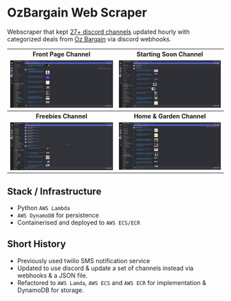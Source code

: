 # OzBargain Web Scraper

Webscraper that kept [27+ discord channels](https://discord.gg/FrdETzHC3S) updated hourly with categorized deals
from [Oz Bargain](https://ozbargain.com.au) via discord webhooks.

<table>
    <tr>
        <th>Front Page Channel</th>
        <th>Starting Soon Channel</th>
    </tr>
    <tr>
        <td>
            <img src="images/image1.png" />
        </td>
        <td>
            <img src="images/image2.png" />
        </td>
    </tr>
    <tr>
        <th>Freebies Channel</th>
        <th>Home & Garden Channel</th>
    </tr>
    <tr>
        <td>
            <img src="images/image3.png" />
        </td>
        <td>
            <img src="images/image4.png" />
        </td>
    </tr>
</table>

## Stack / Infrastructure

- Python `AWS Lambda` 
- `AWS DynamoDB` for persistence
- Containerised and deployed to `AWS ECS/ECR`

## Short History
- Previously used twilio SMS notification service
- Updated to use discord & update a set of channels instead via webhooks & a JSON file.
- Refactored to `AWS Lamda`, `AWS ECS` and `AWS ECR` for implementation & DynamoDB for storage.
